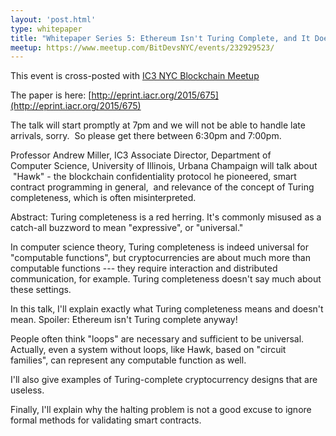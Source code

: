 ```yaml
---
layout: 'post.html'
type: whitepaper
title: "Whitepaper Series 5: Ethereum Isn't Turing Complete, and It Doesn't Matter"
meetup: https://www.meetup.com/BitDevsNYC/events/232929523/
---
```


This event is cross-posted with [IC3 NYC Blockchain Meetup](http://www.meetup.com/IC3-NYC-Blockchain-Meetup/)

The paper is here: [](http://eprint.iacr.org/2015/675)[http://eprint.iacr.org/2015/675](http://eprint.iacr.org/2015/675)

The talk will start promptly at 7pm and we will not be able to handle late arrivals, sorry.  So please get there between 6:30pm and 7:00pm.

Professor Andrew Miller, IC3 Associate Director, Department of Computer Science, University of Illinois, Urbana Champaign will talk about  "Hawk" - the blockchain confidentiality protocol he pioneered, smart contract programming in general,  and relevance of the concept of Turing completeness, which is often misinterpreted.

Abstract: Turing completeness is a red herring. It's commonly misused as a catch-all buzzword to mean "expressive", or "universal."

In computer science theory, Turing completeness is indeed universal for "computable functions", but cryptocurrencies are about much more than computable functions --- they require interaction and distributed communication, for example. Turing completeness doesn't say much about these settings.

In this talk, I'll explain exactly what Turing completeness means and doesn't mean. Spoiler: Ethereum isn't Turing complete anyway! 

People often think "loops" are necessary and sufficient to be universal. Actually, even a system without loops, like Hawk, based on "circuit families", can represent any computable function as well.

I'll also give examples of Turing-complete cryptocurrency designs that are useless.

Finally, I'll explain why the halting problem is not a good excuse to ignore formal methods for validating smart contracts.
